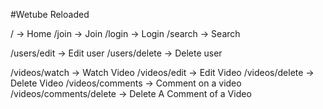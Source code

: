 #Wetube Reloaded

/ -> Home
/join -> Join
/login -> Login
/search -> Search

/users/edit -> Edit user
/users/delete -> Delete user


/videos/watch -> Watch Video
/videos/edit -> Edit Video
/videos/delete -> Delete Video
/videos/comments -> Comment on a video
/videos/comments/delete -> Delete A Comment of a Video
